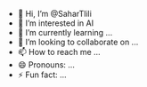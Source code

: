 - 👋 Hi, I’m @SaharTlili
- 👀 I’m interested in AI
- 🌱 I’m currently learning ...
- 💞️ I’m looking to collaborate on ...
- 📫 How to reach me ...
- 😄 Pronouns: ...
- ⚡ Fun fact: ...

<!---
SaharTlili/SaharTlili is a ✨ special ✨ repository because its `README.md` (this file) appears on your GitHub profile.
You can click the Preview link to take a look at your changes.
--->
